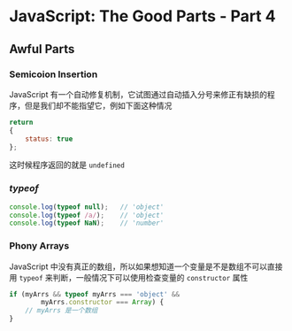 # JavaScript: The Good Parts - Part 4

## Awful Parts

### Semicoion Insertion

JavaScript 有一个自动修复机制，它试图通过自动插入分号来修正有缺损的程序，但是我们却不能指望它，例如下面这种情况

```javascript
return 
{
    status: true
};
```

这时候程序返回的就是 `undefined`

### *typeof*

```javascript
console.log(typeof null);   // 'object'
console.log(typeof /a/);    // 'object'
console.log(typeof NaN);    // 'number'
```

### Phony Arrays

JavaScript 中没有真正的数组，所以如果想知道一个变量是不是数组不可以直接用 `typeof` 来判断，一般情况下可以使用检查变量的 `constructor` 属性

```javascript
if (myArrs && typeof myArrs === 'object' &&
        myArrs.constructor === Array) {
    // myArrs 是一个数组
}
```